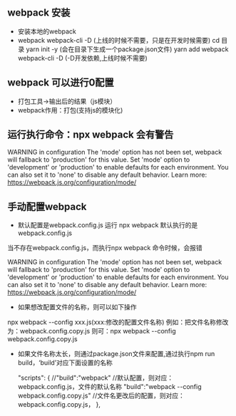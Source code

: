 ## webpack 安装
- 安装本地的webpack
- webpack webpack-cli -D (上线的时候不需要，只是在开发时候需要)
cd 目录
yarn init -y (会在目录下生成一个package.json文件)
yarn add webpack webpack-cli -D (-D开发依赖,上线时候不需要)

## webpack 可以进行0配置
- 打包工具->输出后的结果（js模块）
- webpack作用：打包(支持js的模块化)


## 运行执行命令：npx webpack 会有警告
WARNING in configuration
The 'mode' option has not been set, webpack will fallback to 'production' for this value. Set 'mode' option to 'development' or 'production' to enable defaults for each environment.
You can also set it to 'none' to disable any default behavior. Learn more: https://webpack.js.org/configuration/mode/

## 手动配置webpack
- 默认配置是webpack.config.js
运行 npx webpack 默认执行的是 webpack.config.js

当不存在webpack.config.js，而执行npx webpack 命令时候，会报错

WARNING in configuration
The 'mode' option has not been set, webpack will fallback to 'production' for this value. Set 'mode' option to 'development' or 'production' to enable defaults for each environment.
You can also set it to 'none' to disable any default behavior. Learn more: https://webpack.js.org/configuration/mode/

- 如果想改配置文件的名称，则可以如下操作

npx webpack --config xxx.js(xxx:修改的配置文件名称)
例如：把文件名称修改为：webpack.config.copy.js 
则可：npx webpack --config webpack.config.copy.js

- 如果文件名称太长，则通过package.json文件来配置,通过执行npm run build，‘build’对应下面设置的名称

  "scripts": {
    //"build":"webpack" //默认配置，则对应：webpack.config.js，文件的默认名称
		"build":"webpack --config webpack.config.copy.js" //文件名更改后的配置，则对应：webpack.config.copy.js，
  },




